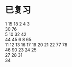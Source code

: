 # 已复习 
1	15	18	2	4	3		
30	76		
5	10	32	42		
44	45	6	8	65		
11	12	13	16	17	19	20	21	22	77	78		
46  90  23  24  25  
27  28  31  
34  
